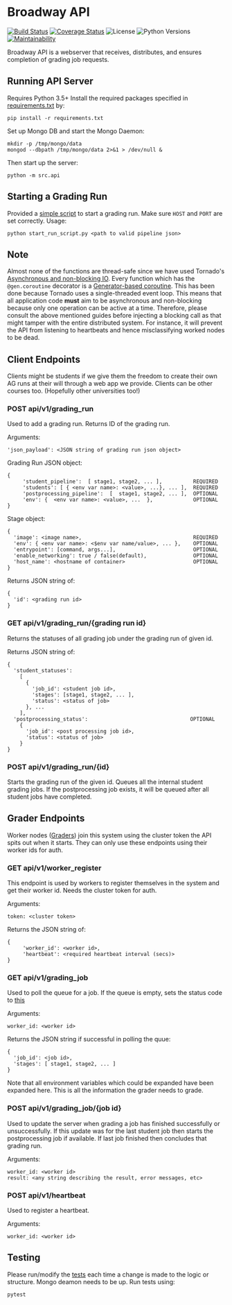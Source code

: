 # Broadway API
[![Build Status](https://www.travis-ci.com/illinois-cs241/broadway-api.svg?branch=master)](https://www.travis-ci.com/illinois-cs241/broadway-api)
[![Coverage Status](https://coveralls.io/repos/github/illinois-cs241/broadway-api/badge.svg?branch=master)](https://coveralls.io/github/illinois-cs241/broadway-api?branch=master)
![License](https://img.shields.io/badge/license-NCSA%2FIllinois-blue.svg)
![Python Versions](https://img.shields.io/badge/python-3.5%20%7C%203.6-blue.svg)
[![Maintainability](https://api.codeclimate.com/v1/badges/490d3846207832df47fd/maintainability)](https://codeclimate.com/github/illinois-cs241/broadway-api/maintainability)

Broadway API is a webserver that receives, distributes, and ensures completion of grading job requests.
## Running API Server

Requires Python 3.5+ Install the required packages specified in [requirements.txt](requirements.txt) by:
```shell
pip install -r requirements.txt
```

Set up Mongo DB and start the Mongo Daemon:
```shell
mkdir -p /tmp/mongo/data
mongod --dbpath /tmp/mongo/data 2>&1 > /dev/null &
```

Then start up the server:
```shell
python -m src.api
```

## Starting a Grading Run
Provided a [simple script](utils/start_run_script.py) to start a grading run. Make sure `HOST` and `PORT` are set correctly. Usage:
```shell
python start_run_script.py <path to valid pipeline json>
```

## Note
Almost none of the functions are thread-safe since we have used Tornado's [Asynchronous and non-blocking IO](http://www.tornadoweb.org/en/stable/guide/async.html). Every function which has the `@gen.coroutine` decorator is a [Generator-based coroutine](https://www.tornadoweb.org/en/stable/gen.html). This has been done because Tornado uses a single-threaded event loop. This means that all application code **must** aim to be asynchronous and non-blocking because only one operation can be active at a time. Therefore, please consult the above mentioned guides before injecting a blocking call as that might tamper with the entire distributed system. For instance, it will prevent the API from listening to heartbeats and hence misclassifying worked nodes to be dead.

## Client Endpoints
Clients might be students if we give them the freedom to create their own AG runs at their will through a web app we provide. Clients can be other courses too. (Hopefully other universities too!)

### POST api/v1/grading_run
Used to add a grading run. Returns ID of the grading run.

Arguments:
```
'json_payload': <JSON string of grading run json object>
```
Grading Run JSON object:
```
{
     'student_pipeline':  [ stage1, stage2, ... ],          REQUIRED
     'students': [ { <env var name>: <value>, ...}, ... ],  REQUIRED
     'postprocessing_pipeline':  [  stage1, stage2, ... ],  OPTIONAL
     'env': {  <env var name>: <value>, ...  },             OPTIONAL
}
```
Stage object:
```
{
  'image': <image name>,                                    REQUIRED
  'env': { <env var name>: <$env var name/value>, ... },    OPTIONAL
  'entrypoint': [command, args...],                         OPTIONAL
  'enable_networking': true / false(default),               OPTIONAL
  'host_name': <hostname of container>                      OPTIONAL
}
```
Returns JSON string of:
```
{
  'id': <grading run id>
}
```

### GET api/v1/grading_run/{grading run id}
Returns the statuses of all grading job under the grading run of given id.

Returns JSON string of:
```
{
  'student_statuses': 
    [
      {
        'job_id': <student job id>, 
        'stages': [stage1, stage2, ... ],
        'status': <status of job>
      }, ...
    ], 
  'postprocessing_status':                                 OPTIONAL
    { 
      'job_id': <post processing job id>, 
      'status': <status of job> 
    } 
}
```

### POST api/v1/grading_run/{id}
Starts the grading run of the given id. Queues all the internal student grading jobs. If the postprocessing job exists, it will be queued after all student jobs have completed.

## Grader Endpoints
Worker nodes ([Graders](https://github.com/illinois-cs241/broadway-grader)) join this system using the cluster token the API spits out when it starts. They can only use these endpoints using their worker ids for auth.

### GET api/v1/worker_register
This endpoint is used by workers to register themselves in the system and get their worker id. Needs the cluster token for auth.

Arguments:
```
token: <cluster token>
```
Returns the JSON string of:
```
{
     'worker_id': <worker id>,
     'heartbeat': <required heartbeat interval (secs)>
}
```

### GET api/v1/grading_job
Used to poll the queue for a job. If the queue is empty, sets the status code to [this](src/config.py#L5)

Arguments:
```
worker_id: <worker id>
```

Returns the JSON string if successful in polling the quue:
```
{
  'job_id': <job id>,
  'stages': [ stage1, stage2, ... ]
}
```
Note that all environment variables which could be expanded have been expanded here. This is all the information the grader needs to grade.

### POST api/v1/grading_job/{job id}
Used to update the server when grading a job has finished successfully or unsuccessfully. If this update was for the last student job then starts the postprocessing job if available. If last job finished then concludes that grading run.

Arguments:
```
worker_id: <worker id>
result: <any string describing the result, error messages, etc>
```

### POST api/v1/heartbeat
Used to register a heartbeat.

Arguments:
```
worker_id: <worker id>
```

## Testing
Please run/modify the [tests](tests) each time a change is made to the logic or structure. Mongo deamon needs to be up. Run tests using:
```shell
pytest
```

